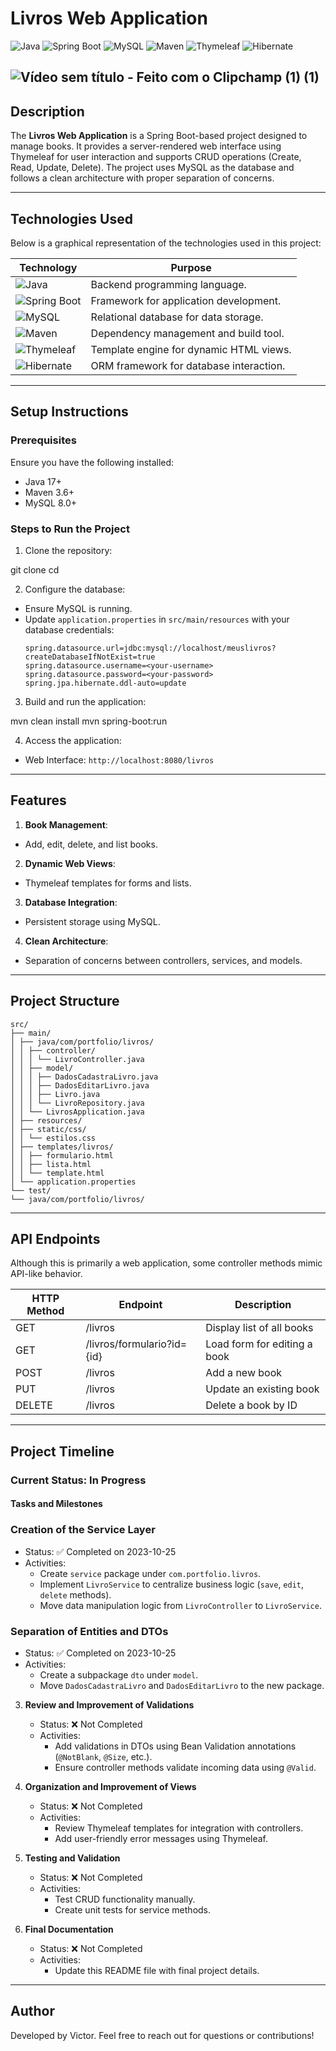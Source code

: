 # Livros Web Application

![Java](https://img.shields.io/badge/Java-17+-orange?logo=java&logoColor=white)
![Spring Boot](https://img.shields.io/badge/Spring%20Boot-3.0+-green?logo=springboot&logoColor=white)
![MySQL](https://img.shields.io/badge/MySQL-8.0+-blue?logo=mysql&logoColor=white)
![Maven](https://img.shields.io/badge/Maven-3.6+-red?logo=apachemaven&logoColor=white)
![Thymeleaf](https://img.shields.io/badge/Thymeleaf-3.0+-brightgreen?logo=thymeleaf&logoColor=white)
![Hibernate](https://img.shields.io/badge/Hibernate-ORM-yellow?logo=hibernate&logoColor=white)

![Vídeo sem título ‐ Feito com o Clipchamp (1) (1)](https://github.com/pauloviktwr/CrudSpringBoot-livros/assets/127359543/df975e71-b652-4c05-ad39-d5473330b22d)
---

## **Description**

The **Livros Web Application** is a Spring Boot-based project designed to manage books. It provides a server-rendered web interface using Thymeleaf for user interaction and supports CRUD operations (Create, Read, Update, Delete). The project uses MySQL as the database and follows a clean architecture with proper separation of concerns.

---

## **Technologies Used**

Below is a graphical representation of the technologies used in this project:

| Technology    | Purpose                                 |
|---------------|-----------------------------------------|
| ![Java](https://img.shields.io/badge/Java-17+-orange?logo=java&logoColor=white) | Backend programming language.        |
| ![Spring Boot](https://img.shields.io/badge/Spring%20Boot-3.0+-green?logo=springboot&logoColor=white) | Framework for application development. |
| ![MySQL](https://img.shields.io/badge/MySQL-8.0+-blue?logo=mysql&logoColor=white) | Relational database for data storage. |
| ![Maven](https://img.shields.io/badge/Maven-3.6+-red?logo=apachemaven&logoColor=white) | Dependency management and build tool. |
| ![Thymeleaf](https://img.shields.io/badge/Thymeleaf-3.0+-brightgreen?logo=thymeleaf&logoColor=white) | Template engine for dynamic HTML views. |
| ![Hibernate](https://img.shields.io/badge/Hibernate-ORM-yellow?logo=hibernate&logoColor=white) | ORM framework for database interaction.|

---

## **Setup Instructions**

### Prerequisites

Ensure you have the following installed:
- Java 17+
- Maven 3.6+
- MySQL 8.0+

### Steps to Run the Project

1. Clone the repository:

git clone <repository-url>
cd <repository-folder>

2. Configure the database:
- Ensure MySQL is running.
- Update `application.properties` in `src/main/resources` with your database credentials:
  ```
  spring.datasource.url=jdbc:mysql://localhost/meuslivros?createDatabaseIfNotExist=true
  spring.datasource.username=<your-username>
  spring.datasource.password=<your-password>
  spring.jpa.hibernate.ddl-auto=update
  ```

3. Build and run the application:

mvn clean install
mvn spring-boot:run


4. Access the application:
- Web Interface: `http://localhost:8080/livros`

---

## **Features**

1. **Book Management**:
- Add, edit, delete, and list books.
2. **Dynamic Web Views**:
- Thymeleaf templates for forms and lists.
3. **Database Integration**:
- Persistent storage using MySQL.
4. **Clean Architecture**:
- Separation of concerns between controllers, services, and models.

---

## Project Structure
```
src/
├── main/
│ ├── java/com/portfolio/livros/
│ │ ├── controller/
│ │ │ └── LivroController.java
│ │ ├── model/
│ │ │ ├── DadosCadastraLivro.java
│ │ │ ├── DadosEditarLivro.java
│ │ │ ├── Livro.java
│ │ │ └── LivroRepository.java
│ │ └── LivrosApplication.java
│ ├── resources/
│ ├── static/css/
│ │ └── estilos.css
│ ├── templates/livros/
│ │ ├── formulario.html
│ │ ├── lista.html
│ │ └── template.html
│ └── application.properties
└── test/
└── java/com/portfolio/livros/
```


---

## **API Endpoints**

Although this is primarily a web application, some controller methods mimic API-like behavior.

| HTTP Method | Endpoint       | Description                  |
|-------------|----------------|------------------------------|
| GET         | /livros        | Display list of all books    |
| GET         | /livros/formulario?id={id} | Load form for editing a book |
| POST        | /livros        | Add a new book               |
| PUT         | /livros        | Update an existing book      |
| DELETE      | /livros        | Delete a book by ID          |

---

## **Project Timeline**

### Current Status: In Progress

#### Tasks and Milestones

### Creation of the Service Layer
- Status: ✅ Completed on 2023-10-25
- Activities:
   - Create `service` package under `com.portfolio.livros`.
   - Implement `LivroService` to centralize business logic (`save`, `edit`, `delete` methods).
   - Move data manipulation logic from `LivroController` to `LivroService`.

### Separation of Entities and DTOs
- Status: ✅ Completed on 2023-10-25
- Activities:
   - Create a subpackage `dto` under `model`.
   - Move `DadosCadastraLivro` and `DadosEditarLivro` to the new package.
3. **Review and Improvement of Validations**
    - Status: ❌ Not Completed  
    - Activities:
      - Add validations in DTOs using Bean Validation annotations (`@NotBlank`, `@Size`, etc.).
      - Ensure controller methods validate incoming data using `@Valid`.

4. **Organization and Improvement of Views**
    - Status: ❌ Not Completed  
    - Activities:
      - Review Thymeleaf templates for integration with controllers.
      - Add user-friendly error messages using Thymeleaf.

5. **Testing and Validation**
    - Status: ❌ Not Completed  
    - Activities:
      - Test CRUD functionality manually.
      - Create unit tests for service methods.

6. **Final Documentation**
    - Status: ❌ Not Completed  
    - Activities:
      - Update this README file with final project details.
---

## **Author**

Developed by Victor. Feel free to reach out for questions or contributions!
